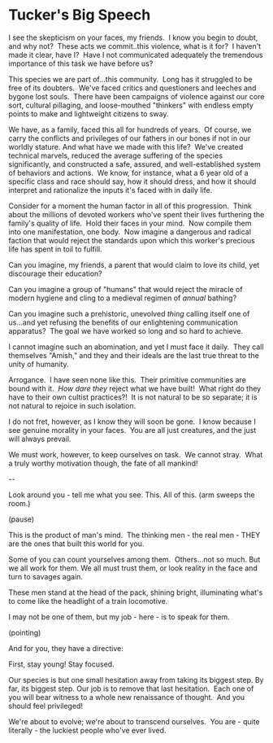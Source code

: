 # Tucker's Big Speech

I see the skepticism on your faces, my friends.  I know you begin to doubt, and why not?  These acts we commit..this violence, what is it for?  I haven't made it clear, have I?  Have I not communicated adequately the tremendous importance of this task we have before us?

This species we are part of...this community.  Long has it struggled to be free of its doubters.  We've faced critics and questioners and leeches and bygone lost souls.  There have been campaigns of violence against our core sort, cultural pillaging, and loose-mouthed "thinkers" with endless empty points to make and lightweight citizens to sway.

We have, as a family, faced this all for hundreds of years.  Of course, we carry the conflicts and privileges of our fathers in our bones if not in our worldly stature. And what have we made with this life?  We've created technical marvels, reduced the average suffering of the species significantly, and constructed a safe, assured, and well-established system of behaviors and actions.  We know, for instance, what a 6 year old of a specific class and race should say, how it should dress, and how it should interpret and rationalize the inputs it's faced with in daily life.

Consider for a moment the human factor in all of this progression.  Think about the millions of devoted workers who've spent their lives furthering the family's quality of life.  Hold their faces in your mind.  Now compile them into one manifestation, one body.  Now imagine a dangerous and radical faction that would reject the standards upon which this worker's precious life has spent in toil to fulfill. 

Can you imagine, my friends, a parent that would claim to love its child, yet discourage their education?

Can you imagine a group of "humans" that would reject the miracle of modern hygiene and cling to a medieval regimen of _annual_ bathing? 

Can you imagine such a prehistoric, unevolved _thing_ calling itself one of us...and yet refusing the benefits of our enlightening communication apparatus?  The goal we have worked so long and so hard to achieve.

I cannot imagine such an abomination, and yet I must face it daily.  They call themselves "Amish," and they and their ideals are the last true threat to the unity of humanity.

Arrogance.  I have seen none like this.  Their primitive communities are bound with it.  _How dare they_ reject what we have built!  What right do they have to their own cultist practices?!  It is not natural to be so separate; it is not natural to rejoice in such isolation.

I do not fret, however, as I know they will soon be gone.  I know because I see genuine morality in your faces.  You are all just creatures, and the just will always prevail.

We must work, however, to keep ourselves on task.  We cannot stray.  What a truly worthy motivation though, the fate of all mankind!

--

Look around you - tell me what you see. This. All of this. (arm sweeps the room.)

(pause)

This is the product of man's mind.  The thinking men - the real men - THEY are the ones that built this world for you. 

Some of you can count yourselves among them.  Others...not so much. But we all work for them. We all must trust them, or look reality in the face and turn to savages again.

These men stand at the head of the pack, shining bright, illuminating what's to come like the headlight of a train locomotive. 

I may not be one of them, but my job - here - is to speak for them.

(pointing)

And for you, they have a directive:

First, stay young! Stay focused.

Our species is but one small hesitation away from taking its biggest step. By far, its biggest step. Our job is to remove that last hesitation.  Each one of you will bear witness to a whole new renaissance of thought.  And you should feel privileged!  

We're about to evolve; we're about to transcend ourselves.  You are - quite literally - the luckiest people who've ever lived. 
